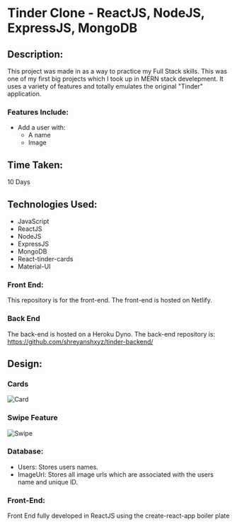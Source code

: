 # Tinder Clone - ReactJS, NodeJS, ExpressJS, MongoDB


## Description:

This project was made in as a way to practice my Full Stack skills.
This was one of my first big projects which I took up in MERN stack develepment. It uses a variety of features and totally emulates the original "Tinder" application.

### Features Include:
- Add a user with:
  - A name
  - Image

## Time Taken:

10 Days

## Technologies Used:

- JavaScript
- ReactJS
- NodeJS
- ExpressJS
- MongoDB
- React-tinder-cards
- Material-UI

### Front End:

This repository is for the front-end. The front-end is hosted on Netlify.

### Back End

The back-end is hosted on a Heroku Dyno. 
The back-end repository is: https://github.com/shreyanshxyz/tinder-backend/


## Design:

### Cards
![Card](https://i.imgur.com/yAPgCMg.jpg)

### Swipe Feature
![Swipe](https://i.imgur.com/AVbfuo4.jpg)

### Database:

- Users: Stores users names.
- ImageUrl: Stores all image urls which are associated with the users name and unique ID.
 
### Front-End:

Front End fully developed in ReactJS using the create-react-app boiler plate
